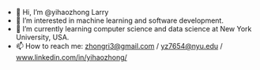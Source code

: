 - 👋 Hi, I’m @yihaozhong Larry
- 👀 I’m interested in machine learning and software development.
- 🌱 I’m currently learning computer science and data science at New York University, USA.
- 📫 How to reach me: zhongri3@gmail.com / yz7654@nyu.edu / www.linkedin.com/in/yihaozhong/

<!---
yihaozhong/yihaozhong is a ✨ special ✨ repository because its `README.md` (this file) appears on your GitHub profile.
You can click the Preview link to take a look at your changes.
--->
